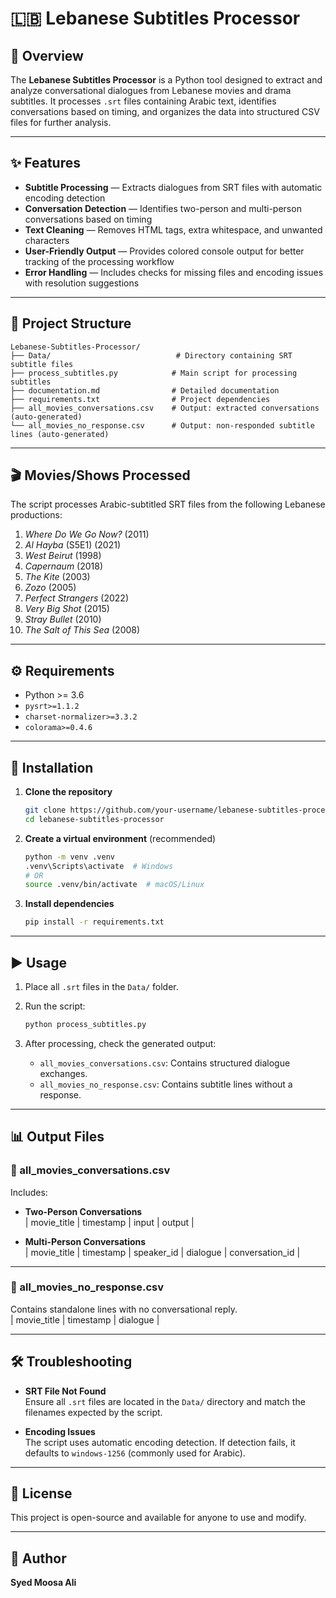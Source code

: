 # 🇱🇧 Lebanese Subtitles Processor

## 📌 Overview

The **Lebanese Subtitles Processor** is a Python tool designed to extract and analyze conversational dialogues from Lebanese movies and drama subtitles. It processes `.srt` files containing Arabic text, identifies conversations based on timing, and organizes the data into structured CSV files for further analysis.

---

## ✨ Features

- **Subtitle Processing** — Extracts dialogues from SRT files with automatic encoding detection  
- **Conversation Detection** — Identifies two-person and multi-person conversations based on timing  
- **Text Cleaning** — Removes HTML tags, extra whitespace, and unwanted characters  
- **User-Friendly Output** — Provides colored console output for better tracking of the processing workflow  
- **Error Handling** — Includes checks for missing files and encoding issues with resolution suggestions  

---

## 📁 Project Structure

```
Lebanese-Subtitles-Processor/
├── Data/                            # Directory containing SRT subtitle files
├── process_subtitles.py            # Main script for processing subtitles
├── documentation.md                # Detailed documentation
├── requirements.txt                # Project dependencies
├── all_movies_conversations.csv    # Output: extracted conversations (auto-generated)
└── all_movies_no_response.csv      # Output: non-responded subtitle lines (auto-generated)
```

---

## 🎬 Movies/Shows Processed

The script processes Arabic-subtitled SRT files from the following Lebanese productions:

1. *Where Do We Go Now?* (2011)  
2. *Al Hayba* (S5E1) (2021)  
3. *West Beirut* (1998)  
4. *Capernaum* (2018)  
5. *The Kite* (2003)  
6. *Zozo* (2005)  
7. *Perfect Strangers* (2022)  
8. *Very Big Shot* (2015)  
9. *Stray Bullet* (2010)  
10. *The Salt of This Sea* (2008)  

---

## ⚙️ Requirements

- Python >= 3.6  
- `pysrt>=1.1.2`  
- `charset-normalizer>=3.3.2`  
- `colorama>=0.4.6`  

---

## 🚀 Installation

1. **Clone the repository**
   ```bash
   git clone https://github.com/your-username/lebanese-subtitles-processor.git
   cd lebanese-subtitles-processor
   ```

2. **Create a virtual environment** (recommended)
   ```bash
   python -m venv .venv
   .venv\Scripts\activate  # Windows
   # OR
   source .venv/bin/activate  # macOS/Linux
   ```

3. **Install dependencies**
   ```bash
   pip install -r requirements.txt
   ```

---

## ▶️ Usage

1. Place all `.srt` files in the `Data/` folder.

2. Run the script:
   ```bash
   python process_subtitles.py
   ```

3. After processing, check the generated output:

   - `all_movies_conversations.csv`: Contains structured dialogue exchanges.
   - `all_movies_no_response.csv`: Contains subtitle lines without a response.

---

## 📊 Output Files

### 📁 all_movies_conversations.csv

Includes:

- **Two-Person Conversations**  
  | movie_title | timestamp | input | output |

- **Multi-Person Conversations**  
  | movie_title | timestamp | speaker_id | dialogue | conversation_id |

---

### 📁 all_movies_no_response.csv

Contains standalone lines with no conversational reply.  
| movie_title | timestamp | dialogue |

---

## 🛠 Troubleshooting

- **SRT File Not Found**  
  Ensure all `.srt` files are located in the `Data/` directory and match the filenames expected by the script.

- **Encoding Issues**  
  The script uses automatic encoding detection. If detection fails, it defaults to `windows-1256` (commonly used for Arabic).

---

## 📄 License

This project is open-source and available for anyone to use and modify.

---

## 👤 Author

**Syed Moosa Ali**
